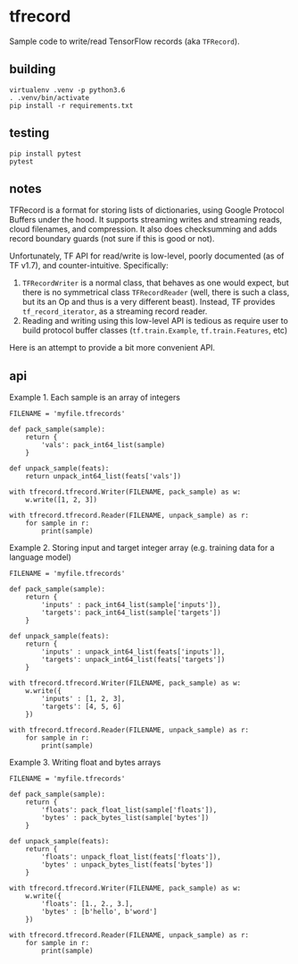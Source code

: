 #  tfrecord
Sample code to write/read TensorFlow records (aka `TFRecord`).

## building

```
virtualenv .venv -p python3.6
. .venv/bin/activate
pip install -r requirements.txt
```

## testing

```
pip install pytest
pytest
```

## notes
TFRecord is a format for storing lists of dictionaries, using Google Protocol Buffers
under the hood. It supports streaming writes and streaming reads, cloud filenames, and
compression. It also does checksumming and adds record boundary guards (not sure if
this is good or not).

Unfortunately, TF API for read/write is low-level, poorly documented (as of TF v1.7), and
counter-intuitive. Specifically:

1. `TFRecordWriter` is a normal class, that behaves as one would expect, but there is no
   symmetrical class `TFRecordReader` (well, there is such a class, but its an Op and
   thus is a very different beast). Instead, TF provides `tf_record_iterator`, as
   a streaming record reader.
2. Reading and writing using this low-level API is tedious as require user
   to build protocol buffer classes (`tf.train.Example`, `tf.train.Features`, etc)

Here is an attempt to provide a bit more convenient API.

## api

Example 1. Each sample is an array of integers

```
FILENAME = 'myfile.tfrecords'

def pack_sample(sample):
    return {
        'vals': pack_int64_list(sample)
    }

def unpack_sample(feats):
    return unpack_int64_list(feats['vals'])

with tfrecord.tfrecord.Writer(FILENAME, pack_sample) as w:
    w.write([1, 2, 3])

with tfrecord.tfrecord.Reader(FILENAME, unpack_sample) as r:
    for sample in r:
        print(sample)
```

Example 2. Storing input and target integer array (e.g. training data for a language model)
```
FILENAME = 'myfile.tfrecords'

def pack_sample(sample):
    return {
        'inputs' : pack_int64_list(sample['inputs']),
        'targets': pack_int64_list(sample['targets'])
    }

def unpack_sample(feats):
    return {
        'inputs' : unpack_int64_list(feats['inputs']),
        'targets': unpack_int64_list(feats['targets'])
    }

with tfrecord.tfrecord.Writer(FILENAME, pack_sample) as w:
    w.write({
        'inputs' : [1, 2, 3],
        'targets': [4, 5, 6]
    })

with tfrecord.tfrecord.Reader(FILENAME, unpack_sample) as r:
    for sample in r:
        print(sample)
```

Example 3. Writing float and bytes arrays
```
FILENAME = 'myfile.tfrecords'

def pack_sample(sample):
    return {
        'floats': pack_float_list(sample['floats']),
        'bytes' : pack_bytes_list(sample['bytes'])
    }

def unpack_sample(feats):
    return {
        'floats': unpack_float_list(feats['floats']),
        'bytes' : unpack_bytes_list(feats['bytes'])
    }

with tfrecord.tfrecord.Writer(FILENAME, pack_sample) as w:
    w.write({
        'floats': [1., 2., 3.],
        'bytes' : [b'hello', b'word']
    })

with tfrecord.tfrecord.Reader(FILENAME, unpack_sample) as r:
    for sample in r:
        print(sample)
```
